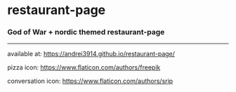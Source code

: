 # restaurant-page

### God of War + nordic themed restaurant-page
 
------------------
available at: https://andrei3914.github.io/restaurant-page/

pizza icon: https://www.flaticon.com/authors/freepik 

conversation icon: https://www.flaticon.com/authors/srip 
